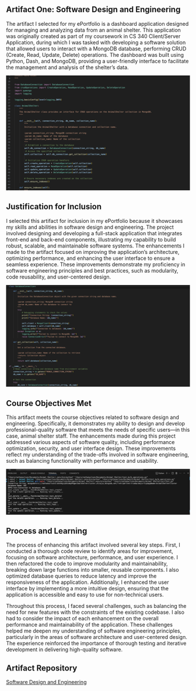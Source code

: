 ## Artifact One: Software Design and Engineering
The artifact I selected for my ePortfolio is a dashboard application designed for managing and analyzing data from an animal shelter. This application was originally created as part of my coursework in CS 340 Client/Server Application, during which I was tasked with developing a software solution that allowed users to interact with a MongoDB database, performing CRUD (Create, Read, Update, Delete) operations. The dashboard was built using Python, Dash, and MongoDB, providing a user-friendly interface to facilitate the management and analysis of the shelter’s data.

![Animal Shelter Module](https://github.com/nathanwilson3/nathanwilson3.github.io/blob/main/Software%20Design%20and%20Engineering/Animal%20Shelter%20Module.png)

## Justification for Inclusion
I selected this artifact for inclusion in my ePortfolio because it showcases my skills and abilities in software design and engineering. The project involved designing and developing a full-stack application that integrates front-end and back-end components, illustrating my capability to build robust, scalable, and maintainable software systems. The enhancements I made to the artifact focused on improving the application’s architecture, optimizing performance, and enhancing the user interface to ensure a seamless experience. These improvements demonstrate my proficiency in software engineering principles and best practices, such as modularity, code reusability, and user-centered design.

![Database Connection Module](https://github.com/nathanwilson3/nathanwilson3.github.io/blob/main/Software%20Design%20and%20Engineering/Database%20connection%20class.png)

## Course Objectives Met
This artifact meets the course objectives related to software design and engineering. Specifically, it demonstrates my ability to design and develop professional-quality software that meets the needs of specific users—in this case, animal shelter staff. The enhancements made during this project addressed various aspects of software quality, including performance optimization, security, and user interface design. These improvements reflect my understanding of the trade-offs involved in software engineering, such as balancing functionality with performance and usability.

![Unit Test](https://github.com/nathanwilson3/nathanwilson3.github.io/blob/main/Software%20Design%20and%20Engineering/Crud%20unit%20test.png)

## Process and Learning
The process of enhancing this artifact involved several key steps. First, I conducted a thorough code review to identify areas for improvement, focusing on software architecture, performance, and user experience. I then refactored the code to improve modularity and maintainability, breaking down large functions into smaller, reusable components. I also optimized database queries to reduce latency and improve the responsiveness of the application. Additionally, I enhanced the user interface by implementing a more intuitive design, ensuring that the application is accessible and easy to use for non-technical users.

Throughout this process, I faced several challenges, such as balancing the need for new features with the constraints of the existing codebase. I also had to consider the impact of each enhancement on the overall performance and maintainability of the application. These challenges helped me deepen my understanding of software engineering principles, particularly in the areas of software architecture and user-centered design. The experience reinforced the importance of thorough testing and iterative development in delivering high-quality software.

## Artifact Repository
[Software Design and Engineering](https://github.com/nathanwilson3/nathanwilson3.github.io/tree/main/Software%20Design%20and%20Engineering)
